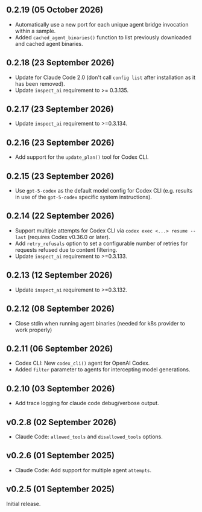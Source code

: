 ## 0.2.19 (05 October 2026)

- Automatically use a new port for each unique agent bridge invocation within a sample.
- Added `cached_agent_binaries()` function to list previously downloaded and cached agent binaries.

## 0.2.18 (23 September 2026)

- Update for Claude Code 2.0 (don't call `config list` after installation as it has been removed).
- Update `inspect_ai` requirement to >= 0.3.135.

## 0.2.17 (23 September 2026)

- Update `inspect_ai` requirement to >=0.3.134.

## 0.2.16 (23 September 2026)

- Add support for the `update_plan()` tool for Codex CLI.

## 0.2.15 (23 September 2026)

- Use `gpt-5-codex` as the default model config for Codex CLI (e.g. results in use of the `gpt-5-codex` specific system instructions).

## 0.2.14 (22 September 2026)

- Support multiple attempts for Codex CLI via `codex exec <...> resume --last` (requires Codex v0.36.0 or later).
- Add `retry_refusals` option to set a configurable number of retries for requests refused due to content filtering.
- Update `inspect_ai` requirement to >=0.3.133.

## 0.2.13 (12 September 2026)

- Update `inspect_ai` requirement to >=0.3.132.

## 0.2.12 (08 September 2026)

- Close stdin when running agent binaries (needed for k8s provider to work properly)

## 0.2.11 (06 September 2026)

- Codex CLI: New `codex_cli()` agent for OpenAI Codex.
- Added `filter` parameter to agents for intercepting model generations.

## 0.2.10 (03 September 2026)

- Add trace logging for claude code debug/verbose output.

## v0.2.8 (02 September 2026)

- Claude Code: `allowed_tools` and `disallowed_tools` options.

## v0.2.6 (01 September 2025)

- Claude Code: Add support for multiple agent `attempts`.

## v0.2.5 (01 September 2025)

Initial release.